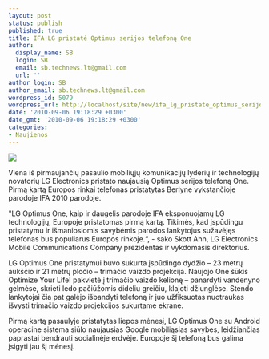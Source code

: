```yaml
---
layout: post
status: publish
published: true
title: IFA LG pristatė Optimus serijos telefoną One
author:
  display_name: SB
  login: SB
  email: sb.technews.lt@gmail.com
  url: ''
author_login: SB
author_email: sb.technews.lt@gmail.com
wordpress_id: 5079
wordpress_url: http://localhost/site/new/ifa_lg_pristate_optimus_serijos_telefona_one/
date: '2010-09-06 19:18:29 +0300'
date_gmt: '2010-09-06 19:18:29 +0300'
categories:
- Naujienos
---
```

<div class="imgright"><img src="http://www.part.lt/img/a718816659c2160594096d7090c8e2d0805.jpg"  /></div>
<p>Viena iš pirmaujančių pasaulio mobiliųjų komunikacijų lyderių ir technologijų novatorių LG Electronics pristato naujausią Optimus serijos telefoną One. Pirmą kartą Europos rinkai telefonas pristatytas Berlyne vykstančioje parodoje IFA 2010 parodoje.  </p>
<p>"LG Optimus One, kaip ir daugelis parodoje IFA eksponuojamų LG technologijų, Europoje pristatomas pirmą kartą. Tikimės, kad įspūdingu pristatymu ir išmaniosiomis savybėmis parodos lankytojus sužavėjęs telefonas bus populiarus Europos rinkoje.“, - sako Skott Ahn, LG Electronics Mobile Communications Company prezidentas ir vykdomasis direktorius. </p>
<p>LG Optimus One pristatymui buvo sukurta įspūdingo dydžio – 23 metrų aukščio ir 21 metrų pločio – trimačio vaizdo projekcija. Naujojo One šūkis Optimize Your Life! pakvietė į trimačio vaizdo kelionę – panardyti vandenyno gelmėse, skrieti ledo pačiūžomis dideliu greičiu, klajoti džiunglėse. Stendo lankytojai čia pat galėjo išbandyti telefoną ir juo užfiksuotas nuotraukas išvysti trimačio vaizdo projekcijos sukurtame ekrane.</p>
<p>Pirmą kartą pasaulyje pristatytas liepos mėnesį, LG Optimus One su Android operacine sistema siūlo naujausias Google mobiliąsias savybes, leidžiančias paprastai bendrauti socialinėje erdvėje. Europoje šį telefoną bus galima įsigyti jau šį mėnesį.<br /></p>
